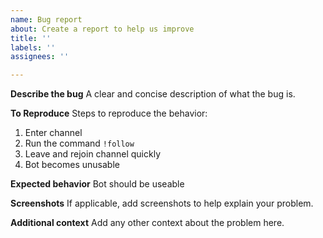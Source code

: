 ```yaml
---
name: Bug report
about: Create a report to help us improve
title: ''
labels: ''
assignees: ''

---
```


**Describe the bug**
A clear and concise description of what the bug is.

**To Reproduce**
Steps to reproduce the behavior:
1. Enter channel
2. Run the command `!follow`
3. Leave and rejoin channel quickly
4. Bot becomes unusable

**Expected behavior**
Bot should be useable

**Screenshots**
If applicable, add screenshots to help explain your problem.

**Additional context**
Add any other context about the problem here.
